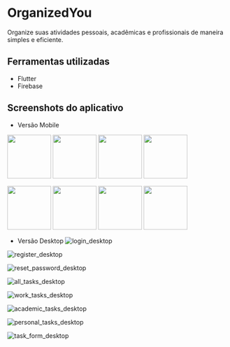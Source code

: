 # OrganizedYou

Organize suas atividades pessoais, acadêmicas e profissionais de maneira simples e eficiente.

## Ferramentas utilizadas

* Flutter
* Firebase

## Screenshots do aplicativo
- Versão Mobile
<p float="left">
  <img src="https://github.com/RenanFerreira0412/OrganizedYou/assets/96136397/8072865a-f10a-4544-93dd-0eea1155f875" width="100">
  <img src="https://github.com/RenanFerreira0412/OrganizedYou/assets/96136397/c2208575-7a18-4a80-bf69-fc8359d14dc5" width="100">
  <img src="https://github.com/RenanFerreira0412/OrganizedYou/assets/96136397/e626af8a-1613-44e3-8d98-a17dcc9a17ff" width="100">
  <img src="https://github.com/RenanFerreira0412/OrganizedYou/assets/96136397/4b045b5f-c46c-4ea8-ac14-6477cd20ce70" width="100">
</p>
  
<p  float="left">
  <img src="https://github.com/RenanFerreira0412/OrganizedYou/assets/96136397/75469eaa-6a8d-4237-abfd-9fb80de28799" width="100">
  <img src="https://github.com/RenanFerreira0412/OrganizedYou/assets/96136397/136e0ed2-0652-409d-81bd-9f437108319c" width="100">
  <img src="https://github.com/RenanFerreira0412/OrganizedYou/assets/96136397/e974efce-9718-4b08-953e-8247637749c6" width="100">
  <img src="https://github.com/RenanFerreira0412/OrganizedYou/assets/96136397/040be231-afce-44f7-a257-d330a2f0378b" width="100">
</p>

- Versão Desktop
![login_desktop](https://github.com/RenanFerreira0412/OrganizedYou/assets/96136397/4944df69-f972-49cf-899b-fbf2248cbeb5)

![register_desktop](https://github.com/RenanFerreira0412/OrganizedYou/assets/96136397/7897b5bc-fdc7-41dd-8c9b-358d6220aebf)

![reset_password_desktop](https://github.com/RenanFerreira0412/OrganizedYou/assets/96136397/86aff0d5-7440-4d79-9f82-1766491c737d)

![all_tasks_desktop](https://github.com/RenanFerreira0412/OrganizedYou/assets/96136397/a3cb59f2-ce45-451d-9278-7a8f77a9764a)

![work_tasks_desktop](https://github.com/RenanFerreira0412/OrganizedYou/assets/96136397/e986afd7-8ac7-4111-9737-dee300c8830f)

![academic_tasks_desktop](https://github.com/RenanFerreira0412/OrganizedYou/assets/96136397/5accf632-5457-4508-aee5-7f8bc4fa0f5c)

![personal_tasks_desktop](https://github.com/RenanFerreira0412/OrganizedYou/assets/96136397/76ea805f-e8db-4d78-b9c0-8e2bb9591340)

![task_form_desktop](https://github.com/RenanFerreira0412/OrganizedYou/assets/96136397/2ac92387-b49b-4739-95a4-8c12042c07d4)


